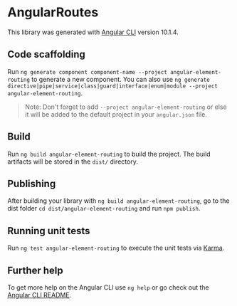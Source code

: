 # AngularRoutes

This library was generated with [Angular CLI](https://github.com/angular/angular-cli) version 10.1.4.

## Code scaffolding

Run `ng generate component component-name --project angular-element-routing` to generate a new component. You can also use `ng generate directive|pipe|service|class|guard|interface|enum|module --project angular-element-routing`.

> Note: Don't forget to add `--project angular-element-routing` or else it will be added to the default project in your `angular.json` file.

## Build

Run `ng build angular-element-routing` to build the project. The build artifacts will be stored in the `dist/` directory.

## Publishing

After building your library with `ng build angular-element-routing`, go to the dist folder `cd dist/angular-element-routing` and run `npm publish`.

## Running unit tests

Run `ng test angular-element-routing` to execute the unit tests via [Karma](https://karma-runner.github.io).

## Further help

To get more help on the Angular CLI use `ng help` or go check out the [Angular CLI README](https://github.com/angular/angular-cli/blob/master/README.md).
